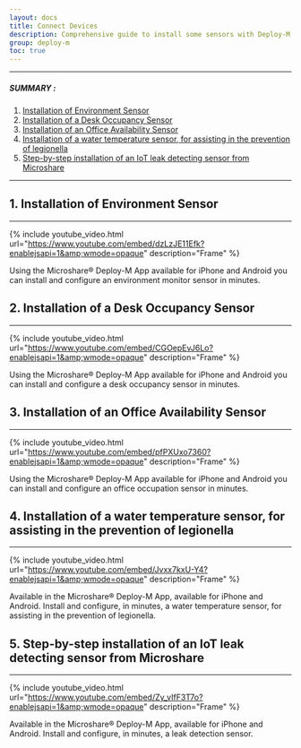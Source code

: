 ```yaml
---
layout: docs
title: Connect Devices
description: Comprehensive guide to install some sensors with Deploy-M
group: deploy-m
toc: true
---
```


---------------------------------------

##### SUMMARY : 

1. [Installation of Environment Sensor](./#1-installation-of-environment-sensor)
2. [Installation of a Desk Occupancy Sensor](./#2-installation-of-a-desk-occupancy-sensor)
3. [Installation of an Office Availability Sensor](./#3-installation-of-an-office-availability-sensor)
4. [Installation of a water temperature sensor, for assisting in the prevention of legionella](./#4-installation-of-a-water-temperature-sensor-for-assisting-in-the-prevention-of-legionella)
5. [Step-by-step installation of an IoT leak detecting sensor from Microshare](./#5-step-by-step-installation-of-an-iot-leak-detecting-sensor-from-microshare)

---------------------------------------


## 1. Installation of Environment Sensor
---------------------------------------

{% include youtube_video.html url="https://www.youtube.com/embed/dzLzJE11Efk?enablejsapi=1&amp;wmode=opaque" description="Frame" %}

Using the Microshare® Deploy-M App available for iPhone and Android you can install and configure an environment monitor sensor in minutes.

## 2. Installation of a Desk Occupancy Sensor
---------------------------------------

{% include youtube_video.html url="https://www.youtube.com/embed/CGOepEvJ6Lo?enablejsapi=1&amp;wmode=opaque" description="Frame" %}

Using the Microshare® Deploy-M App available for iPhone and Android you can install and configure a desk occupancy sensor in minutes.

## 3. Installation of an Office Availability Sensor
---------------------------------------

{% include youtube_video.html url="https://www.youtube.com/embed/pfPXUxo7360?enablejsapi=1&amp;wmode=opaque" description="Frame" %}

Using the Microshare® Deploy-M App available for iPhone and Android you can install and configure an office occupation sensor in minutes.

## 4. Installation of a water temperature sensor, for assisting in the prevention of legionella
---------------------------------------

{% include youtube_video.html url="https://www.youtube.com/embed/Jvxx7kxU-Y4?enablejsapi=1&amp;wmode=opaque" description="Frame" %}

Available in the Microshare® Deploy-M App, available for iPhone and Android. Install and configure, in minutes, a water temperature sensor, for assisting in the prevention of legionella.

## 5. Step-by-step installation of an IoT leak detecting sensor from Microshare
---------------------------------------

{% include youtube_video.html url="https://www.youtube.com/embed/Zy_vIfF3T7o?enablejsapi=1&amp;wmode=opaque" description="Frame" %}

Available in the Microshare® Deploy-M App, available for iPhone and Android. Install and configure, in minutes, a leak detection sensor.